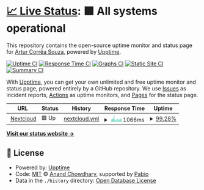 # [📈 Live Status](https://arcstur.github.io/nextcloud-upptime): <!--live status--> **🟩 All systems operational**

This repository contains the open-source uptime monitor and status page for [Artur Corrêa Souza](https://arcstur.github.io/nextcloud-upptime), powered by [Upptime](https://github.com/upptime/upptime).

[![Uptime CI](https://github.com/arcstur/nextcloud-upptime/workflows/Uptime%20CI/badge.svg)](https://github.com/arcstur/nextcloud-upptime/actions?query=workflow%3A%22Uptime+CI%22)
[![Response Time CI](https://github.com/arcstur/nextcloud-upptime/workflows/Response%20Time%20CI/badge.svg)](https://github.com/arcstur/nextcloud-upptime/actions?query=workflow%3A%22Response+Time+CI%22)
[![Graphs CI](https://github.com/arcstur/nextcloud-upptime/workflows/Graphs%20CI/badge.svg)](https://github.com/arcstur/nextcloud-upptime/actions?query=workflow%3A%22Graphs+CI%22)
[![Static Site CI](https://github.com/arcstur/nextcloud-upptime/workflows/Static%20Site%20CI/badge.svg)](https://github.com/arcstur/nextcloud-upptime/actions?query=workflow%3A%22Static+Site+CI%22)
[![Summary CI](https://github.com/arcstur/nextcloud-upptime/workflows/Summary%20CI/badge.svg)](https://github.com/arcstur/nextcloud-upptime/actions?query=workflow%3A%22Summary+CI%22)

With [Upptime](https://upptime.js.org), you can get your own unlimited and free uptime monitor and status page, powered entirely by a GitHub repository. We use [Issues](https://github.com/arcstur/nextcloud-upptime/issues) as incident reports, [Actions](https://github.com/arcstur/nextcloud-upptime/actions) as uptime monitors, and [Pages](https://arcstur.github.io/nextcloud-upptime) for the status page.

<!--start: status pages-->
<!-- This summary is generated by Upptime (https://github.com/upptime/upptime) -->
<!-- Do not edit this manually, your changes will be overwritten -->
<!-- prettier-ignore -->
| URL | Status | History | Response Time | Uptime |
| --- | ------ | ------- | ------------- | ------ |
| <img alt="" src="https://icons.duckduckgo.com/ip3/nextcloud.arcstur.com.ico" height="13"> [Nextcloud](https://nextcloud.arcstur.com) | 🟩 Up | [nextcloud.yml](https://github.com/arcstur/homelab-status/commits/HEAD/history/nextcloud.yml) | <details><summary><img alt="Response time graph" src="./graphs/nextcloud/response-time-week.png" height="20"> 1066ms</summary><br><a href="https://status.arcstur.com/history/nextcloud"><img alt="Response time 1065" src="https://img.shields.io/endpoint?url=https%3A%2F%2Fraw.githubusercontent.com%2Farcstur%2Fhomelab-status%2FHEAD%2Fapi%2Fnextcloud%2Fresponse-time.json"></a><br><a href="https://status.arcstur.com/history/nextcloud"><img alt="24-hour response time 1177" src="https://img.shields.io/endpoint?url=https%3A%2F%2Fraw.githubusercontent.com%2Farcstur%2Fhomelab-status%2FHEAD%2Fapi%2Fnextcloud%2Fresponse-time-day.json"></a><br><a href="https://status.arcstur.com/history/nextcloud"><img alt="7-day response time 1066" src="https://img.shields.io/endpoint?url=https%3A%2F%2Fraw.githubusercontent.com%2Farcstur%2Fhomelab-status%2FHEAD%2Fapi%2Fnextcloud%2Fresponse-time-week.json"></a><br><a href="https://status.arcstur.com/history/nextcloud"><img alt="30-day response time 1059" src="https://img.shields.io/endpoint?url=https%3A%2F%2Fraw.githubusercontent.com%2Farcstur%2Fhomelab-status%2FHEAD%2Fapi%2Fnextcloud%2Fresponse-time-month.json"></a><br><a href="https://status.arcstur.com/history/nextcloud"><img alt="1-year response time 1065" src="https://img.shields.io/endpoint?url=https%3A%2F%2Fraw.githubusercontent.com%2Farcstur%2Fhomelab-status%2FHEAD%2Fapi%2Fnextcloud%2Fresponse-time-year.json"></a></details> | <details><summary><a href="https://status.arcstur.com/history/nextcloud">99.28%</a></summary><a href="https://status.arcstur.com/history/nextcloud"><img alt="All-time uptime 89.95%" src="https://img.shields.io/endpoint?url=https%3A%2F%2Fraw.githubusercontent.com%2Farcstur%2Fhomelab-status%2FHEAD%2Fapi%2Fnextcloud%2Fuptime.json"></a><br><a href="https://status.arcstur.com/history/nextcloud"><img alt="24-hour uptime 100.00%" src="https://img.shields.io/endpoint?url=https%3A%2F%2Fraw.githubusercontent.com%2Farcstur%2Fhomelab-status%2FHEAD%2Fapi%2Fnextcloud%2Fuptime-day.json"></a><br><a href="https://status.arcstur.com/history/nextcloud"><img alt="7-day uptime 99.28%" src="https://img.shields.io/endpoint?url=https%3A%2F%2Fraw.githubusercontent.com%2Farcstur%2Fhomelab-status%2FHEAD%2Fapi%2Fnextcloud%2Fuptime-week.json"></a><br><a href="https://status.arcstur.com/history/nextcloud"><img alt="30-day uptime 95.86%" src="https://img.shields.io/endpoint?url=https%3A%2F%2Fraw.githubusercontent.com%2Farcstur%2Fhomelab-status%2FHEAD%2Fapi%2Fnextcloud%2Fuptime-month.json"></a><br><a href="https://status.arcstur.com/history/nextcloud"><img alt="1-year uptime 89.95%" src="https://img.shields.io/endpoint?url=https%3A%2F%2Fraw.githubusercontent.com%2Farcstur%2Fhomelab-status%2FHEAD%2Fapi%2Fnextcloud%2Fuptime-year.json"></a></details>

<!--end: status pages-->

[**Visit our status website →**](https://status.arcstur.com)

## 📄 License

- Powered by: [Upptime](https://github.com/upptime/upptime)
- Code: [MIT](./LICENSE) © [Anand Chowdhary](https://anandchowdhary.com), supported by [Pabio](https://pabio.com)
- Data in the `./history` directory: [Open Database License](https://opendatacommons.org/licenses/odbl/1-0/)
